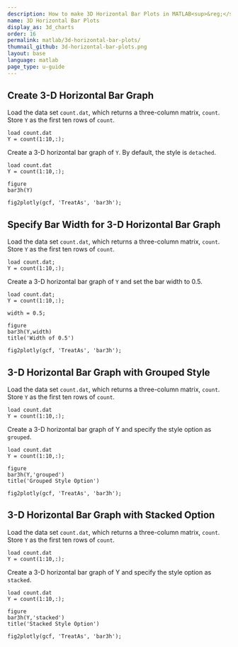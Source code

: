 ```yaml
---
description: How to make 3D Horizontal Bar Plots in MATLAB<sup>&reg;</sup> with Plotly.
name: 3D Horizontal Bar Plots
display_as: 3d_charts
order: 16
permalink: matlab/3d-horizontal-bar-plots/
thumnail_github: 3d-horizontal-bar-plots.png
layout: base
language: matlab
page_type: u-guide
---
```


## Create 3-D Horizontal Bar Graph

Load the data set `count.dat`, which returns a three-column matrix, `count`. Store `Y` as the first ten rows of `count`.

```{matlab}
load count.dat
Y = count(1:10,:);
```

Create a 3-D horizontal bar graph of `Y`. By default, the style is `detached`.

```{matlab}
load count.dat
Y = count(1:10,:);

figure
bar3h(Y)

fig2plotly(gcf, 'TreatAs', 'bar3h');
```


<!--------------------- EXAMPLE  BREAK ------------------------->

## Specify Bar Width for 3-D Horizontal Bar Graph

Load the data set `count.dat`, which returns a three-column matrix, `count`. Store `Y` as the first ten rows of `count`.

```{matlab}
load count.dat;
Y = count(1:10,:);
```

Create a 3-D horizontal bar graph of `Y` and set the bar width to 0.5.

```{matlab}
load count.dat;
Y = count(1:10,:);

width = 0.5;

figure
bar3h(Y,width)
title('Width of 0.5')

fig2plotly(gcf, 'TreatAs', 'bar3h');
```

<!--------------------- EXAMPLE BREAK ------------------------->

## 3-D Horizontal Bar Graph with Grouped Style

Load the data set `count.dat`, which returns a three-column matrix, `count`. Store `Y` as the first ten rows of `count`.

```{matlab}
load count.dat
Y = count(1:10,:);
```

Create a 3-D horizontal bar graph of Y and specify the style option as `grouped`.

```{matlab}
load count.dat
Y = count(1:10,:);

figure
bar3h(Y,'grouped')
title('Grouped Style Option')

fig2plotly(gcf, 'TreatAs', 'bar3h');
```


<!--------------------- EXAMPLE BREAK ------------------------->

## 3-D Horizontal Bar Graph with Stacked Option

Load the data set `count.dat`, which returns a three-column matrix, `count`. Store `Y` as the first ten rows of `count`.

```{matlab}
load count.dat
Y = count(1:10,:);
```

Create a 3-D horizontal bar graph of Y and specify the style option as `stacked`.

```{matlab}
load count.dat
Y = count(1:10,:);

figure
bar3h(Y,'stacked')
title('Stacked Style Option')

fig2plotly(gcf, 'TreatAs', 'bar3h');
```


<!--------------------- EXAMPLE BREAK ------------------------->

